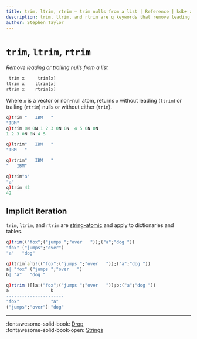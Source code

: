 ```yaml
---
title: trim, ltrim, rtrim – trim nulls from a list | Reference | kdb+ and q documentation
description: trim, ltrim, and rtrim are q keywords that remove leading or trailing spaces from a string.
author: Stephen Taylor
---
```

# `trim`, `ltrim`, `rtrim`

_Remove leading or trailing nulls from a list_


```txt
 trim x     trim[x]
ltrim x    ltrim[x]
rtrim x    rtrim[x]
```

Where `x` is a vector or non-null atom, returns `x` without leading (`ltrim`) or trailing (`rtrim`) nulls or without either (`trim`).

```q
q)trim "   IBM   "
"IBM"
q)trim 0N 0N 1 2 3 0N 0N  4 5 0N 0N
1 2 3 0N 0N 4 5

q)ltrim"   IBM   "
"IBM   "

q)rtrim"   IBM   "
"   IBM"

q)trim"a"
"a"
q)trim 42
42
```


## Implicit iteration

`trim`, `ltrim`, and `rtrim` are [string-atomic](../basics/atomic.md#string-atomic) and apply to dictionaries and tables.

```q
q)trim(("fox";("jumps ";"over   "));("a";"dog "))
"fox" ("jumps";"over")
"a"   "dog"

q)ltrim`a`b!(("fox";("jumps ";"over   "));("a";"dog "))
a| "fox" ("jumps ";"over   ")
b| "a"   "dog "

q)rtrim ([]a:("fox";("jumps ";"over   "));b:("a";"dog "))
a                b
----------------------
"fox"            "a"
("jumps";"over") "dog"
```

----
:fontawesome-solid-book:
[Drop](drop.md)
<br>
:fontawesome-solid-book-open:
[Strings](../basics/strings.md)

